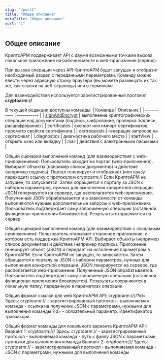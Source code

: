 ```yaml
---
slug: "/post1"
title: "Общее описание"
metaTitle: "Общее описание"
sort: "1"
---
```


## Общее описание

КриптоАРМ поддерживает API с двумя возможными точками вызова локальное приложение на рабочем месте и web-приложение (сервис). 

При вызове операции через API КриптоАРМ будет запущен и отобразит необходимый раздел с переданными параметрами. Команду можно ввести через адресную строку браузера (вы можете размещать их так же, как ссылки на веб-страницы) или в терминале. 

Для взаимодействия используется зарегистрированный протокол **cryptoarm://**

В текущей редакции доступны команды:
| Команда | Описание |
| ----------- | ----------- |
| [signAndEncrypt](./01-signAndEncrypt-command-description.md)    | выполнение криптографических операций над документами (подпись, шифрование, проверка подписи, расшифрование) |
| certificates |  экспорт или импорт сертификатов, просмотр свойств сертификата |
| certrequests | генерация запросов на сертификат |
| diagnostics | диагностика рабочего места |
| startView | открыть окно или вкладку |
| mail | действия с электронными письмами |

Общий сценарий выполнения команд (для взаимодействия с web-приложениями):
Пользователь заходит на портал (web-приложение).
Выбирает объекты (например список документов) и действие (например подпись).
Портал генерирует и отображает (или сразу переходит) ссылку с протоколом cryptoarm://
Если КриптоАРМ не запущен, то запускается. Затем обращается к порталу за JSON с набором параметров, нужных для выполнения конкретной операции. JSON генерируется на сервере, где располагается web-приложение.
Полученный JSON обрабатывается и в зависимости от команды выполняются нужные дополнительные запросы к web-приложению.
Пользователь подтверждает саму запрошенную операцию (остальной функционал приложения блокируется).
Результаты отправляются на сервер.

Общий сценарий выполнения команд (для взаимодействия с локальным приложением):
Пользователь открывает стороннее приложение, в котором есть поддержка КриптоАРМ API.
Выбирает объекты (например список документов) и действие (например подпись).
Приложение генерирует объект (JSON) и передает на исполнение параметром в КриптоАРМ.
Если КриптоАРМ не запущен, то запускается. Затем обращается к порталу за JSON с набором параметров, нужных для выполнения конкретной операции. JSON генерируется на сервере, где располагается web-приложение.
Полученный JSON обрабатывается.
Пользователь подтверждает саму запрошенную операцию (остальной функционал приложения блокируется).
Результаты сохраняются в локальную папку, переданную в параметрах операции.

Общий формат ссылки для web КриптоАРМ API:
cryptoarm://<command>/<URL>/?id=<id>
Здесь:
cryptoarm:// - зарегистрированный протокол
<command> - выполняемая команда
<URL> - ссылка на получение JSON с параметрами, нужными для выполнения команды
?id=<id> - обязательный параметр. Идентификатор транзакции.

Общий формат команды для локального варианта КриптоАРМ API:
Вариант 1: cryptoarm://<command>/<URI>
Здесь:
cryptoarm:// - зарегистрированный протокол
<command> - выполняемая команда
<URI> - путь к файлу JSON с параметрами, нужными для выполнения команды
Вариант 2: cryptoarm://<command>/<JSON>
Здесь:
cryptoarm:// - зарегистрированный протокол
<command> - выполняемая команда
<JSON> - JSON с параметрами, нужными для выполнения команды